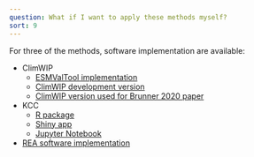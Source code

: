 ```yaml
---
question: What if I want to apply these methods myself?
sort: 9
---
```


For three of the methods, software implementation are available:

* ClimWIP
    * [ESMValTool implementation](https://docs.esmvaltool.org/en/latest/recipes/recipe_climwip.html)
    * [ClimWIP development version](https://github.com/lukasbrunner/ClimWIP/)
    * [ClimWIP version used for Brunner 2020 paper](https://doi.org/10.5281/zenodo.4073039)
* KCC
    * [R package](https://doi.org/10.5281/zenodo.5233947)
    * [Shiny app](https://saidqasmi.shinyapps.io/KCC-shinyapp/)
    * [Jupyter Notebook](https://gitlab.com/saidqasmi/kcc_notebook)
* [REA software implementation](http://doi.org/10.5281/zenodo.3890966)
